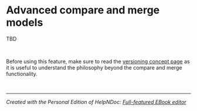 # Advanced compare and merge models

TBD

&nbsp;

Before using this feature, make sure to read the [versioning concept page](<Versioning.md>) as it is useful to understand the philosophy beyond the compare and merge functionality.&nbsp;

&nbsp;


***
_Created with the Personal Edition of HelpNDoc: [Full-featured EBook editor](<https://www.helpndoc.com/create-epub-ebooks>)_
